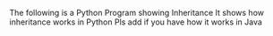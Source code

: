 The following is a Python Program showing Inheritance
It shows how inheritance works in Python
Pls add if you have how it works in Java
